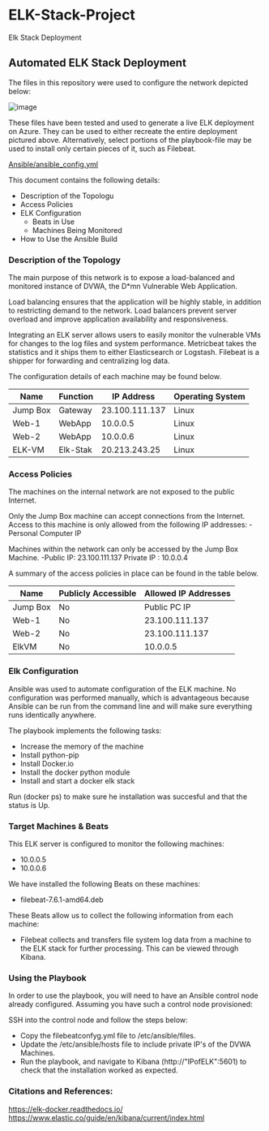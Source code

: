 # ELK-Stack-Project
Elk Stack Deployment
## Automated ELK Stack Deployment

The files in this repository were used to configure the network depicted below:

![image](https://user-images.githubusercontent.com/106046849/173168268-c9c7c377-2c54-4fdd-81d0-256c76049804.png)


These files have been tested and used to generate a live ELK deployment on Azure. They can be used to either recreate the entire deployment pictured above. Alternatively, select portions of the playbook-file may be used to install only certain pieces of it, such as Filebeat.

[Ansible/ansible_config.yml](https://github.com/ShamanOxy/ELK-Stack-Project/blob/main/Ansible/ansible_config.yml)

This document contains the following details:
- Description of the Topologu
- Access Policies
- ELK Configuration
  - Beats in Use
  - Machines Being Monitored
- How to Use the Ansible Build


### Description of the Topology

The main purpose of this network is to expose a load-balanced and monitored instance of DVWA, the D*mn Vulnerable Web Application.

Load balancing ensures that the application will be highly stable, in addition to restricting demand to the network.
Load balancers prevent server overload and improve application availability and responsiveness.

Integrating an ELK server allows users to easily monitor the vulnerable VMs for changes to the log files and system performance. Metricbeat takes the statistics and it ships them to either Elasticsearch or Logstash. Filebeat is a shipper for forwarding and centralizing log data.

The configuration details of each machine may be found below.

| Name     | Function | IP Address | Operating System |
|----------|----------|------------|------------------|
| Jump Box | Gateway  | 23.100.111.137  | Linux            |
| Web-1    | WebApp   | 10.0.0.5   | Linux            |
| Web-2    | WebApp   | 10.0.0.6   | Linux            |
| ELK-VM   | Elk-Stak | 20.213.243.25   | Linux            |

### Access Policies

The machines on the internal network are not exposed to the public Internet. 

Only the Jump Box machine can accept connections from the Internet. Access to this machine is only allowed from the following IP addresses:
-Personal Computer IP

Machines within the network can only be accessed by the Jump Box Machine.
-Public IP: 23.100.111.137
 Private IP : 10.0.0.4

A summary of the access policies in place can be found in the table below.

| Name     | Publicly Accessible | Allowed IP Addresses |
|----------|---------------------|----------------------|
| Jump Box | No              | Public PC IP   |
| Web-1         |            No         |      23.100.111.137                |
| Web-2         |            No         |      23.100.111.137                |
| ElkVM    |   No            | 10.0.0.5       |

### Elk Configuration

Ansible was used to automate configuration of the ELK machine. No configuration was performed manually, which is advantageous because Ansible can be run from the command line and will make sure everything runs identically anywhere.

The playbook implements the following tasks:
- Increase the memory of the machine
- Install python-pip
- Install Docker.io
- Install the docker python module
- Install and start a docker elk stack

Run (docker ps) to make sure he installation was succesful and that the status is Up.

### Target Machines & Beats
This ELK server is configured to monitor the following machines:
- 10.0.0.5
- 10.0.0.6 

We have installed the following Beats on these machines:
- filebeat-7.6.1-amd64.deb

These Beats allow us to collect the following information from each machine:
- Filebeat collects and transfers file system log data from a machine to the ELK stack for further processing. This can be viewed through Kibana.

### Using the Playbook
In order to use the playbook, you will need to have an Ansible control node already configured. Assuming you have such a control node provisioned: 

SSH into the control node and follow the steps below:
- Copy the filebeatconfyg.yml file to /etc/ansible/files.
- Update the /etc/ansible/hosts file to include private IP's of the DVWA Machines.
- Run the playbook, and navigate to Kibana (http://"IPofELK":5601) to check that the installation worked as expected.


### Citations and References:

https://elk-docker.readthedocs.io/
https://www.elastic.co/guide/en/kibana/current/index.html
